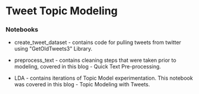 # Tweet Topic Modeling

### Notebooks

* create_tweet_dataset - contains code for pulling tweets from twitter using "GetOldTweets3" Library.

* preprocess_text - contains cleaning steps that were taken prior to modeling, covered in this blog - Quick Text Pre-processing.

* LDA - contains iterations of Topic Model experimentation. This notebook was covered in this blog - Topic Modeling with Tweets. 



